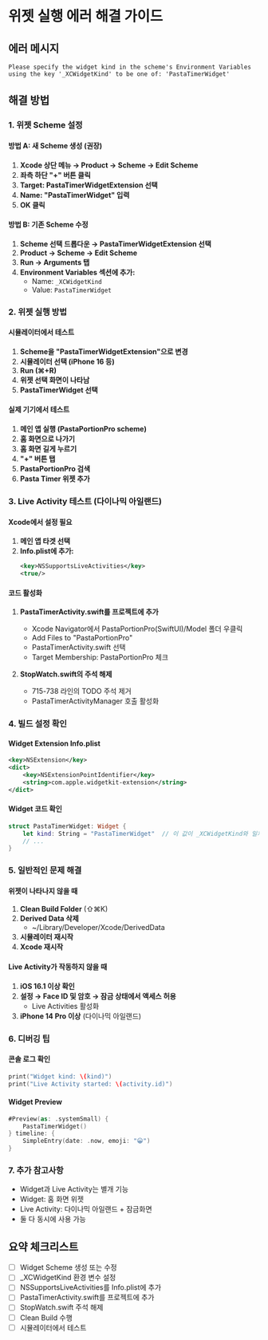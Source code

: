 # 위젯 실행 에러 해결 가이드

## 에러 메시지
```
Please specify the widget kind in the scheme's Environment Variables 
using the key '_XCWidgetKind' to be one of: 'PastaTimerWidget'
```

## 해결 방법

### 1. 위젯 Scheme 설정

#### 방법 A: 새 Scheme 생성 (권장)
1. **Xcode 상단 메뉴 → Product → Scheme → Edit Scheme**
2. **좌측 하단 "+" 버튼 클릭**
3. **Target: PastaTimerWidgetExtension 선택**
4. **Name: "PastaTimerWidget" 입력**
5. **OK 클릭**

#### 방법 B: 기존 Scheme 수정
1. **Scheme 선택 드롭다운 → PastaTimerWidgetExtension 선택**
2. **Product → Scheme → Edit Scheme**
3. **Run → Arguments 탭**
4. **Environment Variables 섹션에 추가:**
   - Name: `_XCWidgetKind`
   - Value: `PastaTimerWidget`

### 2. 위젯 실행 방법

#### 시뮬레이터에서 테스트
1. **Scheme을 "PastaTimerWidgetExtension"으로 변경**
2. **시뮬레이터 선택 (iPhone 16 등)**
3. **Run (⌘+R)**
4. **위젯 선택 화면이 나타남**
5. **PastaTimerWidget 선택**

#### 실제 기기에서 테스트
1. **메인 앱 실행 (PastaPortionPro scheme)**
2. **홈 화면으로 나가기**
3. **홈 화면 길게 누르기**
4. **"+" 버튼 탭**
5. **PastaPortionPro 검색**
6. **Pasta Timer 위젯 추가**

### 3. Live Activity 테스트 (다이나믹 아일랜드)

#### Xcode에서 설정 필요
1. **메인 앱 타겟 선택**
2. **Info.plist에 추가:**
   ```xml
   <key>NSSupportsLiveActivities</key>
   <true/>
   ```

#### 코드 활성화
1. **PastaTimerActivity.swift를 프로젝트에 추가**
   - Xcode Navigator에서 PastaPortionPro(SwiftUI)/Model 폴더 우클릭
   - Add Files to "PastaPortionPro"
   - PastaTimerActivity.swift 선택
   - Target Membership: PastaPortionPro 체크

2. **StopWatch.swift의 주석 해제**
   - 715-738 라인의 TODO 주석 제거
   - PastaTimerActivityManager 호출 활성화

### 4. 빌드 설정 확인

#### Widget Extension Info.plist
```xml
<key>NSExtension</key>
<dict>
    <key>NSExtensionPointIdentifier</key>
    <string>com.apple.widgetkit-extension</string>
</dict>
```

#### Widget 코드 확인
```swift
struct PastaTimerWidget: Widget {
    let kind: String = "PastaTimerWidget"  // 이 값이 _XCWidgetKind와 일치해야 함
    // ...
}
```

### 5. 일반적인 문제 해결

#### 위젯이 나타나지 않을 때
1. **Clean Build Folder** (⇧⌘K)
2. **Derived Data 삭제**
   - ~/Library/Developer/Xcode/DerivedData
3. **시뮬레이터 재시작**
4. **Xcode 재시작**

#### Live Activity가 작동하지 않을 때
1. **iOS 16.1 이상 확인**
2. **설정 → Face ID 및 암호 → 잠금 상태에서 액세스 허용**
   - Live Activities 활성화
3. **iPhone 14 Pro 이상** (다이나믹 아일랜드)

### 6. 디버깅 팁

#### 콘솔 로그 확인
```swift
print("Widget kind: \(kind)")
print("Live Activity started: \(activity.id)")
```

#### Widget Preview
```swift
#Preview(as: .systemSmall) {
    PastaTimerWidget()
} timeline: {
    SimpleEntry(date: .now, emoji: "😀")
}
```

### 7. 추가 참고사항

- Widget과 Live Activity는 별개 기능
- Widget: 홈 화면 위젯
- Live Activity: 다이나믹 아일랜드 + 잠금화면
- 둘 다 동시에 사용 가능

## 요약 체크리스트

- [ ] Widget Scheme 생성 또는 수정
- [ ] _XCWidgetKind 환경 변수 설정
- [ ] NSSupportsLiveActivities를 Info.plist에 추가
- [ ] PastaTimerActivity.swift를 프로젝트에 추가
- [ ] StopWatch.swift 주석 해제
- [ ] Clean Build 수행
- [ ] 시뮬레이터에서 테스트